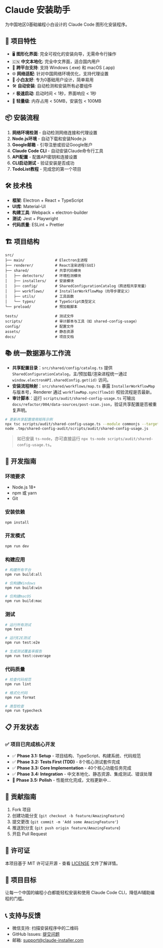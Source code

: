 # Claude 安装助手

为中国地区0基础编程小白设计的 Claude Code 图形化安装程序。

## 🚀 项目特性

- 🖥️ **图形化界面**: 完全可视化的安装向导，无需命令行操作
- 🇨🇳 **中文本地化**: 完全中文界面，适合国内用户
- 🔄 **跨平台支持**: 支持 Windows (.exe) 和 macOS (.app)
- 🌐 **网络适配**: 针对中国网络环境优化，支持代理设置
- 👶 **小白友好**: 专为0基础用户设计，简单易用
- 🛠️ **自动安装**: 自动检测和安装所有必要组件
- ⚡ **极速启动**: 启动时间 < 1秒，界面响应 < 1秒
- 🧠 **轻量级**: 内存占用 < 50MB，安装包 < 100MB

## 📦 安装流程

1. **网络环境检测** - 自动检测网络连接和代理设置
2. **Node.js环境** - 自动下载和安装Node.js
3. **Google邮箱** - 引导注册或验证Google账户
4. **Claude Code CLI** - 自动安装Claude命令行工具
5. **API配置** - 配置API密钥和连接设置
6. **CLI启动测试** - 验证安装是否成功
7. **TodoList教程** - 完成您的第一个项目

## 🛠️ 技术栈

- **框架**: Electron + React + TypeScript
- **UI库**: Material-UI
- **构建工具**: Webpack + electron-builder
- **测试**: Jest + Playwright
- **代码质量**: ESLint + Prettier

## 🏗️ 项目结构

```
src/
├── main/              # Electron主进程
├── renderer/          # React渲染进程(GUI)
├── shared/            # 共享代码模块
│   ├── detectors/     # 环境检测模块
│   ├── installers/    # 安装模块
│   ├── config/        # SharedConfigurationCatalog（跨进程共享常量）
│   ├── workflows/     # InstallerWorkflowMap（向导步骤定义）
│   ├── utils/         # 工具函数
│   └── types/         # TypeScript类型定义
└── preload/           # 预加载脚本

tests/                 # 测试文件
scripts/               # 审计脚本与工具（如 shared-config-usage）
config/                # 配置文件
assets/                # 静态资源
docs/                  # 项目文档
```

## 📚 统一数据源与工作流

- **共享配置目录**：`src/shared/config/catalog.ts` 提供 `SharedConfigurationCatalog`，主/预加载/渲染进程统一通过 `window.electronAPI.sharedConfig.get(id)` 访问。
- **安装流程映射**：`src/shared/workflows/map.ts` 暴露 `InstallerWorkflowMap` 与版本号，Renderer 通过 `workflowMap.sync(flowId)` 校验流程是否最新。
- **审计脚本**：运行 `scripts/audit/shared-config-usage.ts` 可输出 `docs/refactor/004/data-sources/post-scan.json`，验证共享配置是否被重复声明。

```bash
# 更新共享配置使用矩阵示例
npx tsc scripts/audit/shared-config-usage.ts --module commonjs --target ES2020 --outDir .tmp/shared-config-audit
node .tmp/shared-config-audit/scripts/audit/shared-config-usage.js
```

> 如已安装 `ts-node`，亦可直接运行 `npx ts-node scripts/audit/shared-config-usage.ts`。

## 🚀 开发指南

### 环境要求

- Node.js 18+
- npm 或 yarn
- Git

### 安装依赖

```bash
npm install
```

### 开发模式

```bash
npm run dev
```

### 构建应用

```bash
# 构建所有平台
npm run build:all

# 仅构建Windows
npm run build:win

# 仅构建macOS
npm run build:mac
```

### 测试

```bash
# 运行所有测试
npm test

# 运行E2E测试
npm run test:e2e

# 生成测试覆盖率报告
npm run test:coverage
```

### 代码质量

```bash
# 检查代码规范
npm run lint

# 格式化代码
npm run format

# 类型检查
npm run typecheck
```

## 📋 开发状态

### ✅ 项目已完成核心开发

- ✅ **Phase 3.1: Setup** - 项目结构、TypeScript、构建系统、代码规范
- ✅ **Phase 3.2: Tests First (TDD)** - 8个核心测试套件完成
- ✅ **Phase 3.3: Core Implementation** - 40个核心功能任务完成
- ✅ **Phase 3.4: Integration** - 中文本地化、静态资源、集成测试、错误处理
- 🚧 **Phase 3.5: Polish** - 性能优化完成，文档更新中...

## 🤝 贡献指南

1. Fork 项目
2. 创建功能分支 (`git checkout -b feature/AmazingFeature`)
3. 提交更改 (`git commit -m 'Add some AmazingFeature'`)
4. 推送到分支 (`git push origin feature/AmazingFeature`)
5. 开启 Pull Request

## 📄 许可证

本项目基于 MIT 许可证开源 - 查看 [LICENSE](LICENSE) 文件了解详情。

## 🎯 项目目标

让每一个中国的编程小白都能轻松安装和使用 Claude Code CLI，降低AI辅助编程的门槛。

## 📞 支持与反馈

- 微信支持: 扫描安装程序中的二维码
- GitHub Issues: [提交问题](https://github.com/claude-installer/claude-installer/issues)
- 邮箱: support@claude-installer.com
